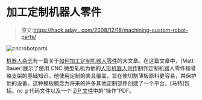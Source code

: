 # 加工定制机器人零件

> 原文:[https://hack aday . com/2008/12/18/machining-custom-robot-parts/](https://hackaday.com/2008/12/18/machining-custom-robot-parts/)

![cncrobotparts](../Images/9e1d99066feaa91469e98a6fc3a67922.png "cncrobotparts")

[机器人杂志](http://www.botmag.com/index.shtml)有一篇关于[如何加工定制机器人零件](http://www.botmag.com/articles/sherline.shtml)的大文章。在这篇文章中，[Matt Bauer]展示了使用 CNC 微型轧机为他的[人形机器人创作](http://www.bauerindependents.com/SUBMAIN/robonova_ROOKSPAWN.htm)制作定制机器人零件和骨骼支架的基础知识。他使用定制的夹具覆盖，旨在使切割薄板原料更容易，并保护他的设备。这种模板概念为将来的许多其他定制部件创建了一个平台。[马特]包括。nc g 代码文件以及一个 [ZIP 文件](http://www.botmag.com/articles/ERB.zip)中的“操作”PDF。